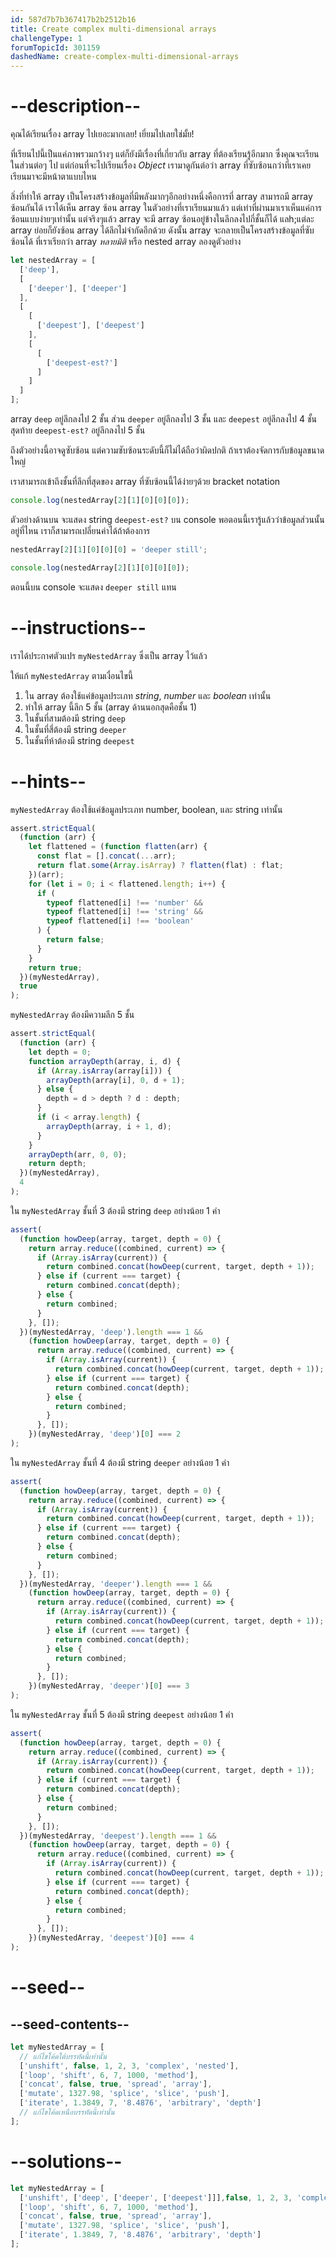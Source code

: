 ```yaml
---
id: 587d7b7b367417b2b2512b16
title: Create complex multi-dimensional arrays
challengeType: 1
forumTopicId: 301159
dashedName: create-complex-multi-dimensional-arrays
---
```


# --description--

คุณได้เรียนเรื่อง array ไปเยอะมากเลย! เยี่ยมไปเลยใช่มั้ย! 

ที่เรียนไปนี้เป็นแค่ภาพรวมกว้างๆ แต่ก็ยังมีเรื่องที่เกี่ยวกับ array ที่ต้องเรียนรู้อีกมาก ซึ่งคุณจะเรียนในส่วนต่อๆ ไป แต่ก่อนที่จะไปเรียนเรื่อง <dfn>Object</dfn> เรามาดูกันต่อว่า array ที่ซับซ้อนกว่าที่เราเคยเรียนมาจะมีหน้าตาแบบไหน

สิ่งที่ทำให้ array เป็นโครงสร้างข้อมูลที่มีพลังมากๆอีกอย่างหนึ่งคือการที่ array สามารถมี array ซ้อนกันได้ เราได้เห็น array ซ้อน array ในตัวอย่างที่เราเรียนมาแล้ว แต่เท่าที่ผ่านมาเราเห็นแค่การซ้อนแบบง่ายๆเท่านั้น แต่จริงๆแล้ว array จะมี array ซ้อนอยู่ข้างในลึกลงไปกี่ชั้นก็ได้ แลh;แต่ละ array ย่อยก็ยังซ้อน array ได้ลึกไม่จำกัดอีกด้วย ดังนั้น array จะกลายเป็นโครงสร้างข้อมูลที่ซับซ้อนได้ ที่เราเรียกว่า array <dfn>หลายมิติ</dfn> หรือ nested array
ลองดูตัวอย่าง

```js
let nestedArray = [
  ['deep'],
  [
    ['deeper'], ['deeper'] 
  ],
  [
    [
      ['deepest'], ['deepest']
    ],
    [
      [
        ['deepest-est?']
      ]
    ]
  ]
];
```

array `deep` อยู่ลึกลงไป 2 ชั้น ส่วน  `deeper` อยู่ลึกลงไป 3 ชั้น และ `deepest` อยู่ลึกลงไป 4 ชั้น สุดท้าย `deepest-est?` อยู่ลึกลงไป 5 ชั้น

ถึงตัวอย่างนี้อาจดูซับซ้อน แต่ความซับซ้อนระดับนี้ก็ไม่ได้ถือว่าผิดปกติ ถ้าเราต้องจัดการกับข้อมูลขนาดใหญ่ 

เราสามารถเข้าถึงชั้นที่ลึกที่สุดของ array ที่ซับซ้อนนี้ได้ง่ายๆด้วย bracket notation

```js
console.log(nestedArray[2][1][0][0][0]);
```

ตัวอย่างด้านบน จะแสดง string `deepest-est?` บน console พอตอนนี้เรารู้แล้วว่าข้อมูลส่วนนั้นอยู่ที่ไหน เราก็สามารถเปลี่ยนค่าได้ถ้าต้องการ

```js
nestedArray[2][1][0][0][0] = 'deeper still';

console.log(nestedArray[2][1][0][0][0]);
```

ตอนนี้บน console จะแสดง `deeper still` แทน

# --instructions--

เราได้ประกาศตัวแปร `myNestedArray` ซึ่งเป็น array ไว้แล้ว

ให้แก้ `myNestedArray` ตามเงื่อนไขนี้

1. ใน array ต้องใช้แค่ข้อมูลประเภท <dfn>string</dfn>, <dfn>number</dfn> และ <dfn>boolean</dfn>  เท่านั้น
2. ทำให้ array นี้ลึก 5 ชั้น (array ด้านนอกสุดคือชั้น 1) 
3. ในชั้นที่สามต้องมี string `deep` 
4. ในชั้นที่สี่ต้องมี string `deeper` 
5. ในชั้นที่ห้าต้องมี string `deepest`

# --hints--

`myNestedArray` ต้องใช้แค่ข้อมูลประเภท number, boolean, และ string เท่านั้น

```js
assert.strictEqual(
  (function (arr) {
    let flattened = (function flatten(arr) {
      const flat = [].concat(...arr);
      return flat.some(Array.isArray) ? flatten(flat) : flat;
    })(arr);
    for (let i = 0; i < flattened.length; i++) {
      if (
        typeof flattened[i] !== 'number' &&
        typeof flattened[i] !== 'string' &&
        typeof flattened[i] !== 'boolean'
      ) {
        return false;
      }
    }
    return true;
  })(myNestedArray),
  true
);
```

`myNestedArray` ต้องมีความลึก 5 ชั้น

```js
assert.strictEqual(
  (function (arr) {
    let depth = 0;
    function arrayDepth(array, i, d) {
      if (Array.isArray(array[i])) {
        arrayDepth(array[i], 0, d + 1);
      } else {
        depth = d > depth ? d : depth;
      }
      if (i < array.length) {
        arrayDepth(array, i + 1, d);
      }
    }
    arrayDepth(arr, 0, 0);
    return depth;
  })(myNestedArray),
  4
);
```

ใน `myNestedArray` ชั้นที่ 3 ต้องมี string `deep` อย่างน้อย 1 คำ

```js
assert(
  (function howDeep(array, target, depth = 0) {
    return array.reduce((combined, current) => {
      if (Array.isArray(current)) {
        return combined.concat(howDeep(current, target, depth + 1));
      } else if (current === target) {
        return combined.concat(depth);
      } else {
        return combined;
      }
    }, []);
  })(myNestedArray, 'deep').length === 1 &&
    (function howDeep(array, target, depth = 0) {
      return array.reduce((combined, current) => {
        if (Array.isArray(current)) {
          return combined.concat(howDeep(current, target, depth + 1));
        } else if (current === target) {
          return combined.concat(depth);
        } else {
          return combined;
        }
      }, []);
    })(myNestedArray, 'deep')[0] === 2
);
```

ใน `myNestedArray` ชั้นที่ 4 ต้องมี string `deeper` อย่างน้อย 1 คำ


```js
assert(
  (function howDeep(array, target, depth = 0) {
    return array.reduce((combined, current) => {
      if (Array.isArray(current)) {
        return combined.concat(howDeep(current, target, depth + 1));
      } else if (current === target) {
        return combined.concat(depth);
      } else {
        return combined;
      }
    }, []);
  })(myNestedArray, 'deeper').length === 1 &&
    (function howDeep(array, target, depth = 0) {
      return array.reduce((combined, current) => {
        if (Array.isArray(current)) {
          return combined.concat(howDeep(current, target, depth + 1));
        } else if (current === target) {
          return combined.concat(depth);
        } else {
          return combined;
        }
      }, []);
    })(myNestedArray, 'deeper')[0] === 3
);
```

ใน `myNestedArray` ชั้นที่ 5 ต้องมี string `deepest` อย่างน้อย 1 คำ

```js
assert(
  (function howDeep(array, target, depth = 0) {
    return array.reduce((combined, current) => {
      if (Array.isArray(current)) {
        return combined.concat(howDeep(current, target, depth + 1));
      } else if (current === target) {
        return combined.concat(depth);
      } else {
        return combined;
      }
    }, []);
  })(myNestedArray, 'deepest').length === 1 &&
    (function howDeep(array, target, depth = 0) {
      return array.reduce((combined, current) => {
        if (Array.isArray(current)) {
          return combined.concat(howDeep(current, target, depth + 1));
        } else if (current === target) {
          return combined.concat(depth);
        } else {
          return combined;
        }
      }, []);
    })(myNestedArray, 'deepest')[0] === 4
);
```

# --seed--

## --seed-contents--

```js
let myNestedArray = [
  // แก้ไขโค้ดใต้บรรทัดนี้เท่านั้น
  ['unshift', false, 1, 2, 3, 'complex', 'nested'],
  ['loop', 'shift', 6, 7, 1000, 'method'],
  ['concat', false, true, 'spread', 'array'],
  ['mutate', 1327.98, 'splice', 'slice', 'push'],
  ['iterate', 1.3849, 7, '8.4876', 'arbitrary', 'depth']
  // แก้ไขโค้ดเหนือบรรทัดนี้เท่านั้น
];
```

# --solutions--

```js
let myNestedArray = [
  ['unshift', ['deep', ['deeper', ['deepest']]],false, 1, 2, 3, 'complex', 'nested'],
  ['loop', 'shift', 6, 7, 1000, 'method'],
  ['concat', false, true, 'spread', 'array'],
  ['mutate', 1327.98, 'splice', 'slice', 'push'],
  ['iterate', 1.3849, 7, '8.4876', 'arbitrary', 'depth']
];
```
